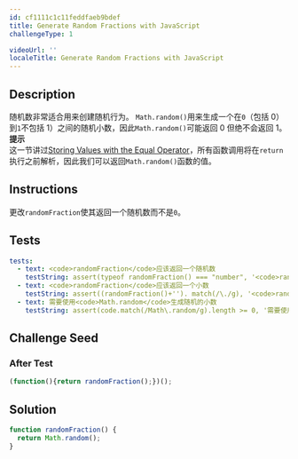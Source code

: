 ```yaml
---
id: cf1111c1c11feddfaeb9bdef
title: Generate Random Fractions with JavaScript
challengeType: 1

videoUrl: ''
localeTitle: Generate Random Fractions with JavaScript
---
```


## Description
<section id='description'>
随机数非常适合用来创建随机行为。
<code>Math.random()</code>用来生成一个在<code>0</code>（包括 0）到<code>1</code>不包括 1）之间的随机小数，因此<code>Math.random()</code>可能返回 0 但绝不会返回 1。
<strong>提示</strong><br>这一节讲过<a href='storing-values-with-the-assignment-operator' target='_blank'>Storing Values with the Equal Operator</a>，所有函数调用将在<code>return</code>执行之前解析，因此我们可以返回<code>Math.random()</code>函数的值。
</section>

## Instructions
<section id='instructions'>
更改<code>randomFraction</code>使其返回一个随机数而不是<code>0</code>。
</section>

## Tests
<section id='tests'>

```yml
tests:
  - text: <code>randomFraction</code>应该返回一个随机数
    testString: assert(typeof randomFraction() === "number", '<code>randomFraction</code>应该返回一个随机数');
  - text: <code>randomFraction</code>应该返回一个小数
    testString: assert((randomFraction()+''). match(/\./g), '<code>randomFraction</code>应该返回一个小数');
  - text: 需要使用<code>Math.random</code>生成随机的小数
    testString: assert(code.match(/Math\.random/g).length >= 0, '需要使用<code>Math.random</code>生成随机的小数');

```

</section>

## Challenge Seed
<section id='challengeSeed'>














### After Test

<div id='js-teardown'>

```js
(function(){return randomFraction();})();
```

</div>

</section>

## Solution
<section id='solution'>

```js
function randomFraction() {
  return Math.random();
}
```

</section>
              